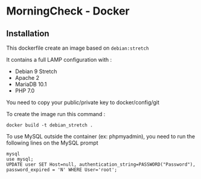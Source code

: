 MorningCheck - Docker 
======

Installation
------------

This dockerfile create an image based on `debian:stretch`

It contains a full LAMP configuration with : 
* Debian 9 Stretch
* Apache 2
* MariaDB 10.1
* PHP 7.0 

You need to copy your public/private key to docker/config/git


To create the image run this command : 
~~~~~~~~~~~~~~~~~~~~~~~~~~~~~~~~~~~~~~~~~~~~
docker build -t debian_stretch .
~~~~~~~~~~~~~~~~~~~~~~~~~~~~~~~~~~~~~~~~~~~~

To use MySQL outside the container (ex: phpmyadmin), 
you need to run the following lines on the MySQL prompt

~~~~~~~~~~~~~~~~~~~~~~~~~~~~~~~~~~~~~~~~~~~~
mysql
use mysql;
UPDATE user SET Host=null, authentication_string=PASSWORD("Password"), password_expired = 'N' WHERE User='root';
~~~~~~~~~~~~~~~~~~~~~~~~~~~~~~~~~~~~~~~~~~~~


